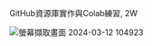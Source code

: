 GitHub資源庫實作與Colab練習, 2W  

![螢幕擷取畫面 2024-03-12 104923](https://github.com/Duckhanhdeptrai-U1114171032/U1114171032/assets/162246669/8681f86d-6d2d-43a9-acea-292fdea2ac55)
